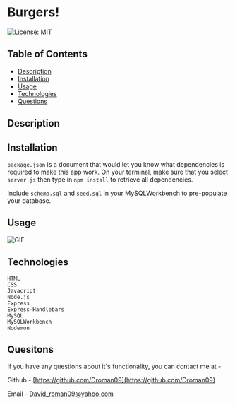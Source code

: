 # Burgers!

![License: MIT](https://img.shields.io/badge/license-MIT-brightgreen)

## Table of Contents 
* [Description](#description)
* [Installation](#installation)
* [Usage](#usage)
* [Technologies](#technologies)
* [Questions](#quesitons)

## Description



## Installation
 `package.json` is a document that would let you know what dependencies is required to make this app work. On your terminal, make sure that you select `server.js` then type in `npm install` to retrieve all dependencies.

Include `schema.sql` and `seed.sql` in your MySQLWorkbench to pre-populate your database. 
 

## Usage
![GIF]() 

## Technologies
    HTML
    CSS
    Javacript
    Node.js
    Express
    Express-Handlebars
    MySQL
    MySQLWorkbench
    Nodemon
    

## Quesitons

 If you have any questions about it's functionality, you can contact me at -

  Github - [https://github.com/Droman09](https://github.com/Droman09)

  Email - David_roman09@yahoo.com